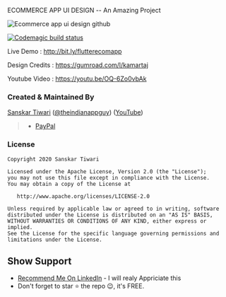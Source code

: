 ECOMMERCE APP UI DESIGN -- An Amazing Project

![Ecommerce app ui design github](https://user-images.githubusercontent.com/55942632/75874991-da304f00-5e38-11ea-9e61-09d49bf5c8a1.png)

[![Codemagic build status](https://api.codemagic.io/apps/5e5f9094018eb9000fa7451d/5e5f9094018eb9000fa7451c/status_badge.svg)](https://codemagic.io/apps/5e5f9094018eb9000fa7451d/5e5f9094018eb9000fa7451c/latest_build)

Live Demo : http://bit.ly/flutterecomapp

Design Credits : https://gumroad.com/l/kamartaj

Youtube Video : https://youtu.be/OQ-6Zo0vbAk

### Created & Maintained By

[Sanskar Tiwari](https://github.com/theindianappguy) ([@theindianappguy](https://twitter.com/Theindianappguy)) ([YouTube](https://www.youtube.com/c/SanskarTiwari))

> 
>
> - [PayPal](https://paypal.me/iamsanskartiwari)

### License

    Copyright 2020 Sanskar Tiwari

    Licensed under the Apache License, Version 2.0 (the "License");
    you may not use this file except in compliance with the License.
    You may obtain a copy of the License at

       http://www.apache.org/licenses/LICENSE-2.0

    Unless required by applicable law or agreed to in writing, software
    distributed under the License is distributed on an "AS IS" BASIS,
    WITHOUT WARRANTIES OR CONDITIONS OF ANY KIND, either express or implied.
    See the License for the specific language governing permissions and
    limitations under the License.

## Show Support
* [Recommend Me On LinkedIn](https://www.linkedin.com/in/lamsanskar/) - I will realy Appriciate this
* Don't forget to star ⭐ the repo 😉, it's FREE.
